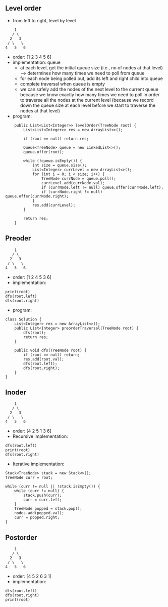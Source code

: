 ## Level order
- from left to right, level by level
```
    1
   / \
  2   3
 / \   \
4   5   6
```
- order: [1 2 3 4 5 6]
- implementation: queue
  - at each level, get the initial queue size (i.e., no of nodes at that level) --> determines how many times we need to poll from queue
  - for each node being polled out, add its left and right child into queue
  - complete traversal when queue is empty 
  - we can safely add the nodes of the next level to the current queue because we know exactly how many times we need to poll in order to traverse all the nodes at the current level (because we record down the queue size at each level before we start to traverse the nodes at that level)
- program: 
```
    public List<List<Integer>> levelOrder(TreeNode root) {
        List<List<Integer>> res = new ArrayList<>();
        
        if (root == null) return res;
        
        Queue<TreeNode> queue = new LinkedList<>();
        queue.offer(root);
        
        while (!queue.isEmpty()) {
            int size = queue.size();
            List<Integer> currLevel = new ArrayList<>();
            for (int i = 0; i < size; i++) {
                TreeNode currNode = queue.poll();
                currLevel.add(currNode.val);
                if (currNode.left != null) queue.offer(currNode.left);
                if (currNode.right != null) queue.offer(currNode.right);
            }
            res.add(currLevel);
        }
        
        return res;
    }
```

## Preoder 
```
    1
   / \
  2   3
 / \   \
4   5   6
```
- order: [1 2 4 5 3 6]
- implementation: 
``` 
print(root)
dfs(root.left)
dfs(root.right)
```
- program:
```
class Solution {
    List<Integer> res = new ArrayList<>();
    public List<Integer> preorderTraversal(TreeNode root) {
        dfs(root);
        return res;
    }
    
    public void dfs(TreeNode root) {
        if (root == null) return;
        res.add(root.val);
        dfs(root.left);
        dfs(root.right);
    }
}
```

## Inoder 
```
    1
   / \
  2   3
 / \   \
4   5   6
```
- order: [4 2 5 1 3 6]
- Recursive implementation: 
``` 
dfs(root.left)
print(root)
dfs(root.right)
```
- Iterative implementation: 
```
Stack<TreeNode> stack = new Stack<>();
TreeNode curr = root;

while (curr != null || !stack.isEmpty()) {
    while (curr != null) {
        stack.push(curr);
        curr = curr.left;
    }
    TreeNode popped = stack.pop();
    nodes.add(popped.val);
    curr = popped.right;
}
```

## Postorder 
```
    1
   / \
  2   3
 / \   \
4   5   6
```
- order: [4 5 2 6 3 1]
- implementation: 
``` 
dfs(root.left)
dfs(root.right)
print(root)
```
